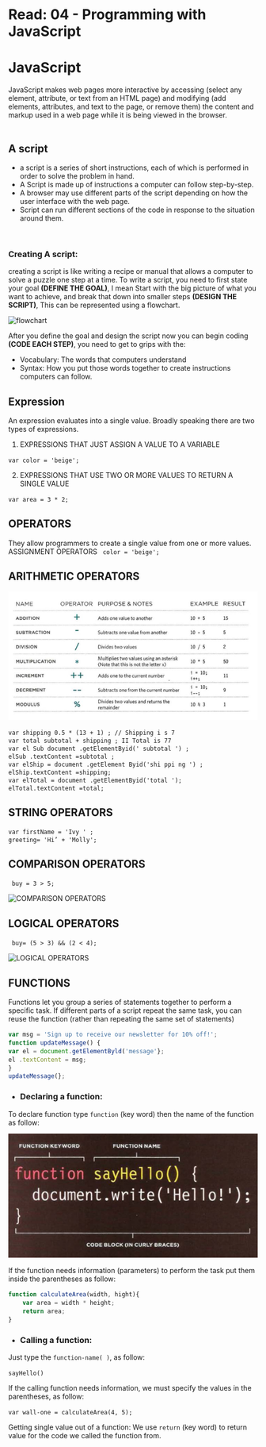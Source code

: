# Read: 04 - Programming with JavaScript

# JavaScript
JavaScript makes web pages more interactive by accessing (select any element, attribute, or text from an HTML page) and modifying (add elements, attributes, and text to the page, or remove them) the content and markup used in a web page while it is being viewed in the browser.
<br><br>

## A script
* a script is a series of short instructions, each of which is performed in order to solve the problem in hand.
* A Script is made up of instructions a computer can follow step-by-step.
* A browser may use different parts of the script depending on how the user interface with the web page.
* Script can run different sections of the code in response to the situation around them.

<br>

### Creating A script:
creating a script is like writing a recipe or manual that allows a computer to solve a puzzle one step at a time.
To write a script, you need to first
state your goal **(DEFINE THE GOAL)**, I mean Start with the big picture of what you want to achieve, and break that down into smaller steps **(DESIGN THE SCRIPT)**, This can be represented using a flowchart.

![flowchart](https://www.visual-paradigm.com/servlet/editor-content/tutorials/flowchart-tutorial/sites/7/2018/09/flowchart-example.png)

After you define the goal and design the script now you can begin coding **(CODE EACH STEP)**, you need to get to grips with the:

* Vocabulary: The words that computers understand
* Syntax: How you put those words together to create instructions computers can follow.

## Expression
An expression evaluates into a single value. Broadly speaking there are two types of expressions. 

1. EXPRESSIONS THAT JUST ASSIGN A VALUE TO A VARIABLE

` var color = 'beige'; `

2. EXPRESSIONS THAT USE TWO OR MORE VALUES TO RETURN A SINGLE VALUE

` var area = 3 * 2; `

## OPERATORS

They allow programmers to create a single value from one or more values. ASSIGNMENT OPERATORS
` color = 'beige';`

## ARITHMETIC OPERATORS

![ARITHMETIC OPERATORS](files/ARITHMETIC-OPERATORS.png)

```var subtotal (13 + 1) * 5;  // Subtotal is 70
var shipping 0.5 * (13 + 1) ; // Shipping i s 7
var total subtotal + shipping ; II Total is 77
var el Sub document .getElementByid(' subtotal ') ;
elSub .textContent =subtotal ;
var elShip = document .getElement Byid('shi ppi ng ') ;
elShip.textContent =shipping;
var elTotal = document .getElementByid('total ');
elTotal.textContent =total;
```


## STRING OPERATORS

```
var firstName = 'Ivy ' ;
greeting= 'Hi’ + 'Molly';
```

## COMPARISON OPERATORS
` buy = 3 > 5;`

![COMPARISON OPERATORS](https://encrypted-tbn0.gstatic.com/images?q=tbn:ANd9GcSq7nV2T-vJuxROKIJAC5mCsXdN_DU536m5bw&usqp=CAU)

## LOGICAL OPERATORS
` buy= (5 > 3) && (2 < 4);`

![LOGICAL OPERATORS](https://encrypted-tbn0.gstatic.com/images?q=tbn:ANd9GcRyY6GhRabFpqn8-rxsqpx4rDCP2iqq04ftbQ&usqp=CAU)



## FUNCTIONS
Functions let you group a series of statements together to perform a
specific task. If different parts of a script repeat the same task, you can
reuse the function (rather than repeating the same set of statements)

```javascript
var msg = 'Sign up to receive our newsletter for 10% off!';
function updateMessage() {
var el = document.getElementByld('message'};
el .textContent = msg;
}
updateMessage(};
```

* ### Declaring a function:
To declare function type `function` (key word) then the name of the function as follow:

![Declaring-a-function-without-information](files/Declaring-a-function-without-information.png)

If the function needs information (parameters) to perform the task put them inside the parentheses as follow:


```javascript
function calculateArea(width, hight){
    var area = width * height;
    return area;
}
```

* ### Calling a function:
Just type the `function-name( )`, as follow:

`sayHello()`

If the calling function needs information, we must specify the values in the parentheses, as follow:

`var wall-one = calculateArea(4, 5);`


Getting single value out of a function:
We use `return` (key word) to return value for the code we called the function from.
